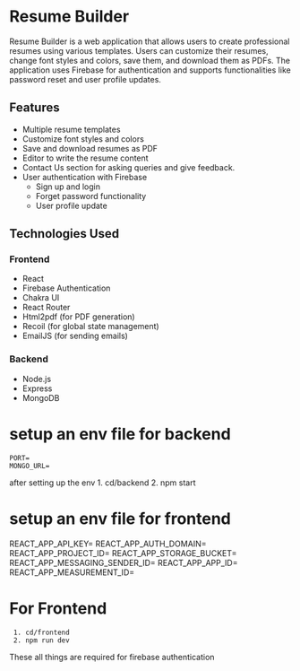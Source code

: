 # Resume Builder
Resume Builder is a web application that allows users to create professional resumes using various templates. Users can customize their resumes, change font styles and colors, save them, and download them as PDFs. The application uses Firebase for authentication and supports functionalities like password reset and user profile updates.

## Features

- Multiple resume templates
- Customize font styles and colors
- Save and download resumes as PDF
- Editor to write the resume content
- Contact Us section for asking queries and give feedback.
- User authentication with Firebase
  - Sign up and login
  - Forget password functionality
  - User profile update
## Technologies Used
### Frontend

- React
- Firebase Authentication
- Chakra UI
- React Router
- Html2pdf (for PDF generation)
- Recoil (for global state management)
- EmailJS (for sending emails)

### Backend

- Node.js
- Express
- MongoDB
# setup an env file for backend
    PORT=
    MONGO_URL=
 after setting up the env
       1. cd/backend
       2. npm start

# setup an env file for frontend
  REACT_APP_API_KEY=
  REACT_APP_AUTH_DOMAIN=
  REACT_APP_PROJECT_ID=
  REACT_APP_STORAGE_BUCKET=
  REACT_APP_MESSAGING_SENDER_ID=
  REACT_APP_APP_ID=
  REACT_APP_MEASUREMENT_ID=
# For Frontend
     1. cd/frontend
     2. npm run dev  
These all things are required for firebase authentication 

